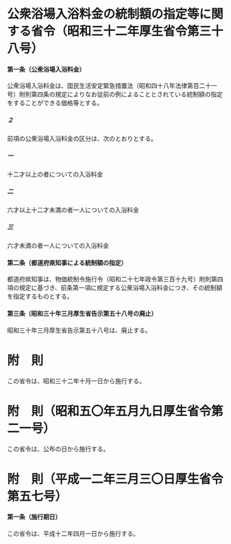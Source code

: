 # 公衆浴場入浴料金の統制額の指定等に関する省令（昭和三十二年厚生省令第三十八号）
#### 第一条（公衆浴場入浴料金）
公衆浴場入浴料金は、国民生活安定緊急措置法（昭和四十八年法律第百二十一号）附則第四条の規定によりなお従前の例によることとされている統制額の指定をすることができる価格等とする。
##### ２
前項の公衆浴場入浴料金の区分は、次のとおりとする。
##### 一
十二才以上の者についての入浴料金
##### 二
六才以上十二才未満の者一人についての入浴料金
##### 三
六才未満の者一人についての入浴料金
#### 第二条（都道府県知事による統制額の指定）
都道府県知事は、物価統制令施行令（昭和二十七年政令第三百十九号）附則第四項の規定に基づき、前条第一項に規定する公衆浴場入浴料金につき、その統制額を指定するものとする。
#### 第三条（昭和三十年三月厚生省告示第五十八号の廃止）
昭和三十年三月厚生省告示第五十八号は、廃止する。
# 附　則
この省令は、昭和三十二年十月一日から施行する。
# 附　則（昭和五〇年五月九日厚生省令第二一号）
この省令は、公布の日から施行する。
# 附　則（平成一二年三月三〇日厚生省令第五七号）
#### 第一条（施行期日）
この省令は、平成十二年四月一日から施行する。
